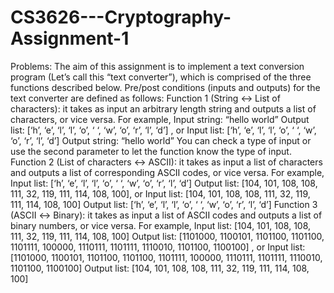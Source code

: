 # CS3626---Cryptography-Assignment-1
Problems:
The aim of this assignment is to implement a text conversion program (Let’s call this “text
converter”), which is comprised of the three functions described below. Pre/post conditions
(inputs and outputs) for the text converter are defined as follows:
Function 1 (String ↔ List of characters): it takes as input an arbitrary length string and
outputs a list of characters, or vice versa. For example,
Input string: “hello world”
Output list: [‘h’, ‘e’, ‘l’, ‘l’, ‘o’, ‘ ‘, ‘w’, ‘o’, ‘r’, ‘l’, ‘d’]
, or
Input list: [‘h’, ‘e’, ‘l’, ‘l’, ‘o’, ‘ ‘, ‘w’, ‘o’, ‘r’, ‘l’, ‘d’]
Output string: “hello world”
You can check a type of input or use the second parameter to let the function know the type
of input.
Function 2 (List of characters ↔ ASCII): it takes as input a list of characters and outputs
a list of corresponding ASCII codes, or vice versa. For example,
Input list: [‘h’, ‘e’, ‘l’, ‘l’, ‘o’, ‘ ‘, ‘w’, ‘o’, ‘r’, ‘l’, ‘d’]
Output list: [104, 101, 108, 108, 111, 32, 119, 111, 114, 108, 100], or
Input list: [104, 101, 108, 108, 111, 32, 119, 111, 114, 108, 100]
Output list: [‘h’, ‘e’, ‘l’, ‘l’, ‘o’, ‘ ‘, ‘w’, ‘o’, ‘r’, ‘l’, ‘d’]
Function 3 (ASCII ↔ Binary): it takes as input a list of ASCII codes and outputs a list of
binary numbers, or vice versa. For example,
Input list: [104, 101, 108, 108, 111, 32, 119, 111, 114, 108, 100]
Output list: [1101000, 1100101, 1101100, 1101100, 1101111, 100000, 1110111, 1101111,
1110010, 1101100, 1100100]
, or
Input list: [1101000, 1100101, 1101100, 1101100, 1101111, 100000, 1110111, 1101111,
1110010, 1101100, 1100100]
Output list: [104, 101, 108, 108, 111, 32, 119, 111, 114, 108, 100]
